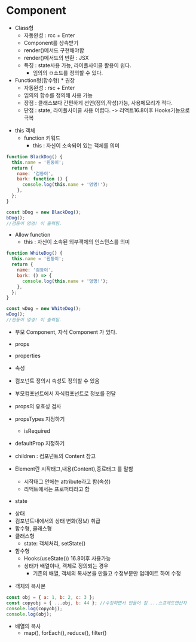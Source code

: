 # Component

- Class형
  - 자동완성 : rcc + Enter
  - Component를 상속받기
  - render()메서드 구현해야함
  - render()메서드의 반환 : JSX
  - 특징 : state사용 가능, 라이플사이클 활용이 쉽다.
    - 임의의 ㅁ소드를 정의할 수 있다.
- Function형(함수형) \* 권장
  - 자동완성 : rsc + Enter
  - 임의의 함수를 정의해 사용 가능
  - 장점 : 클래스보다 간편하게 선언(정의,작성)가능, 사용메모리가 적다.
  - 단점 : state, 라이플사이클 사용 어렵다. -> 리액트16.8이후 Hooks기능으로 극복

* this 객체
  - function 키워드
    - this : 자신이 소속되어 있는 객체를 의미

```js
function BlackDog() {
  this.name = '흰둥이';
  return {
    name: '검둥이',
    bark: function () {
      console.log(this.name + '멍멍!');
    },
  };
}

const bDog = new BlackDog();
bDog();
//검둥이 멍멍! 이 출력됨.
```

- Allow function
  - this : 자신이 소속된 외부객체의 인스턴스를 의미

```js
function WhiteDog() {
  this.name = '흰둥이';
  return {
    name: '검둥이',
    bark: () => {
      console.log(this.name + '멍멍!');
    },
  };
}

const wDog = new WhiteDog();
wDog();
//흰둥이 멍멍! 이 출력됨.
```

- 부모 Component, 자식 Component 가 있다.

* props

- properties
- 속성
- 컴포넌트 정의시 속성도 정의할 수 있음
- 부모컴포넌트에서 자식컴포넌트로 정보를 전달

- props의 유효성 검사
- propsTypes 지정하기
  - isRequired
- defaultProp 지정하기
- children : 컴포넌트의 Content 참고

* Element란 시작태그,내용(Content),종료태그 를 말함

  - 시작태그 <a> 안에는 attribute라고 함(속성)
  - 리액트에서는 프로퍼티라고 함

* state

- 상태
- 컴포넌트내에서의 상태 변화(정보) 취급
- 함수형, 클래스형
- 클래스형
  - state: 객체처리, setState()
- 함수형
  - Hooks(useState()) 16.8이후 사용가능
  - 상태가 배열이나, 객체로 정의되는 경우
    - 기존의 배열, 객체의 복사본을 만들고 수정부분만 업데이트 하여 수정

* 객체의 복사본

```js
const obj = { a: 1, b: 2, c: 3 };
const copyobj = { ...obj, b: 44 }; //수정하면서 만들어 짐 ...스프레드연산자
console.log(copyobj);
console.log(obj);
```

- 배열의 복사
  - map(), forEach(), reduce(), filter()
